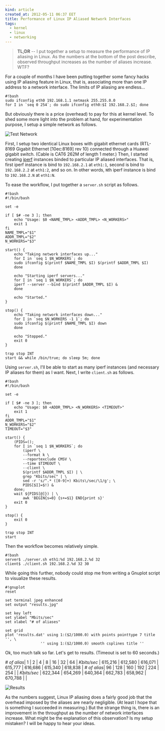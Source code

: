 ```yaml
---
kind: article
created_at: 2012-05-11 06:37 EET
title: Performance of Linux IP Aliased Network Interfaces
tags:
  - kernel
  - linux
  - networking
---
```


> **TL;DR** -- I put together a setup to measure the performance of IP aliasing in Linux. As the numbers at the bottom of the post describe, observed throughput increases as the number of aliases increase. WTF?

For a couple of months I have been putting together some fancy hacks using IP aliasing feature in Linux, that is, associating more than one IP address to a network interface. The limits of IP aliasing are endless...

    #!bash
    sudo ifconfig eth0 192.168.1.1 netmask 255.255.0.0
    for I in `seq 0 254`; do sudo ifconfig eth0:$I 192.168.2.$I; done

But obviously there is a price (overhead) to pay for this at kernel level. To shed some more light into the problem at hand, for experimentation purpose, I setup a simple network as follows.

![Test Network](network.jpg)

First, I setup two identical Linux boxes with gigabit ethernet cards (RTL-8169 Gigabit Ethernet [10ec:8169] rev 10) connected through a Huawei gigabit switch. (Cable is CAT6 262M of length 1 meter.) Then, I started creating [iperf](http://iperf.sourceforge.net/) instances binded to particular IP aliased interfaces. That is, first iperf instance is bind to `192.168.2.1` at `eth1:1`, second is bind to `192.168.2.2` at `eth1:2`, and so on. In other words, `N`th iperf instance is bind to `192.168.2.N` at `eth1:N`.

To ease the workflow, I put together a `server.sh` script as follows.

    #!bash
    #!/bin/bash
    
    set -e
    
    if [ $# -ne 3 ]; then
        echo "Usage: $0 <NAME_TMPL> <ADDR_TMPL> <N_WORKERS>"
        exit 1
    fi
    NAME_TMPL="$1"
    ADDR_TMPL="$2"
    N_WORKERS="$3"
    
    start() {
        echo "Taking network interfaces up..."
        for I in `seq 1 $N_WORKERS`; do
    	sudo ifconfig $(printf $NAME_TMPL $I) $(printf $ADDR_TMPL $I)
        done
    
        echo "Starting iperf servers..."
        for I in `seq 1 $N_WORKERS`; do
    	iperf --server --bind $(printf $ADDR_TMPL $I) &
        done
    
        echo "Started."
    }
    
    stop() {
        echo "Taking network interfaces down..."
        for I in `seq $N_WORKERS -1 1`; do
    	sudo ifconfig $(printf $NAME_TMPL $I) down
        done
    
        echo "Stopped."
        exit 0
    }
    
    trap stop INT
    start && while /bin/true; do sleep 5m; done

Using `server.sh`, I'll be able to start as many iperf instances (and necessary IP aliases for them) as I want. Next, I write `client.sh` as follows.

    #!bash
    #!/bin/bash
    
    set -e
    
    if [ $# -ne 3 ]; then
        echo "Usage: $0 <ADDR_TMPL> <N_WORKERS> <TIMEOUT>"
        exit 1
    fi
    ADDR_TMPL="$1"
    N_WORKERS="$2"
    TIMEOUT="$3"
    
    start() {
        (PIDS=();
    	for I in `seq 1 $N_WORKERS`; do
    	    (iperf \
    		--format k \
    		--reportexclude CMSV \
    		--time $TIMEOUT \
    		--client \
    		$(printf $ADDR_TMPL $I) | \
    		grep "Kbits/sec" | \
    		sed -r 's/^.* ([0-9]+) Kbits\/sec/\1/g'; \
    		PIDS[$I]=$!) &
    	done;
    	wait ${PIDS[@]}) | \
    	    awk 'BEGIN{s=0} {s+=$1} END{print s}'
        exit 0
    }
    
    stop() {
        exit 0
    }
    
    trap stop INT
    start

Then the workflow becomes relatively simple.

    #!bash
    server$ ./server.sh eth1:%d 192.168.2.%d 32
    client$ ./client.sh 192.168.2.%d 32 30

While going this further, nobody could stop me from writing a Gnuplot script to visualize these results.

    #!gnuplot
    reset
     
    set terminal jpeg enhanced
    set output "results.jpg"
     
    set key left
    set ylabel "Mbits/sec"
    set xlabel "# of aliases"
     
    set grid
    plot 'results.dat' using 1:($2/1000.0) with points pointtype 7 title '', \
                    '' using 1:($2/1000.0) smooth csplines title ''

Ok, too much talk so far. Let's get to results. (Timeout is set to 60 seconds.)

*# of alias*| 1       | 2       | 4       | 8       | 16      | 32      | 64      |
*Kbits/sec* | 615,216 | 612,580 | 616,071 | 615,777 | 616,686 | 615,340 | 618,838 |
*# of alias*| 96      | 128     | 160     | 192     | 224     | 254     |         |
*Kbits/sec* | 622,344 | 654,269 | 640,364 | 662,783 | 658,962 | 670,788 |         |

![Results](results.jpg)

As the numbers suggest, Linux IP aliasing does a fairly good job that the overhead imposed by the aliases are nearly negligible. (At least I hope that is something I succeeded in measuring.) But the strange thing is, there is an improvement in the throughput as the number of network interfaces increase. What might be the explanation of this observation? Is my setup mistaken? I will be happy to hear your ideas.
